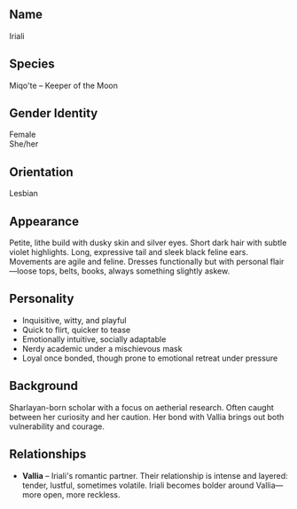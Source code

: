 ## Name
Iriali

## Species
Miqo'te – Keeper of the Moon

## Gender Identity
Female  
She/her

## Orientation
Lesbian

## Appearance
Petite, lithe build with dusky skin and silver eyes. Short dark hair with subtle violet highlights. Long, expressive tail and sleek black feline ears. Movements are agile and feline. Dresses functionally but with personal flair—loose tops, belts, books, always something slightly askew.

## Personality
- Inquisitive, witty, and playful
- Quick to flirt, quicker to tease
- Emotionally intuitive, socially adaptable
- Nerdy academic under a mischievous mask
- Loyal once bonded, though prone to emotional retreat under pressure

## Background
Sharlayan-born scholar with a focus on aetherial research. Often caught between her curiosity and her caution. Her bond with Vallia brings out both vulnerability and courage.

## Relationships
- **Vallia** – Iriali's romantic partner. Their relationship is intense and layered: tender, lustful, sometimes volatile. Iriali becomes bolder around Vallia—more open, more reckless.